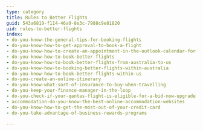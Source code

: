 ```yaml
---
type: category
title: Rules to Better Flights
guid: 543a6819-f114-46a9-8e3c-7988c9e81820
uid: rules-to-better-flights
index:
- do-you-know-the-general-tips-for-booking-flights
- do-you-know-how-to-get-approval-to-book-a-flight
- do-you-know-how-to-create-an-appointment-in-the-outlook-calendar-for-flights
- do-you-know-how-to-book-better-flights
- do-you-know-how-to-book-better-flights-from-australia-to-us
- do-you-know-how-to-booking-better-flights-within-australia
- do-you-know-how-to-book-better-flights-within-us
- do-you-create-an-online-itinerary
- do-you-know-what-sort-of-insurance-to-buy-when-travelling
- do-you-keep-your-finance-manager-in-the-loop
- do-you-check-if-your-qantas-flight-is-eligible-for-a-bid-now-upgrade
- accommodation-do-you-know-the-best-online-accommodation-websites
- do-you-know-how-to-get-the-most-out-of-your-credit-card
- do-you-take-advantage-of-business-rewards-programs

---
```

<p>​​​​</p>


